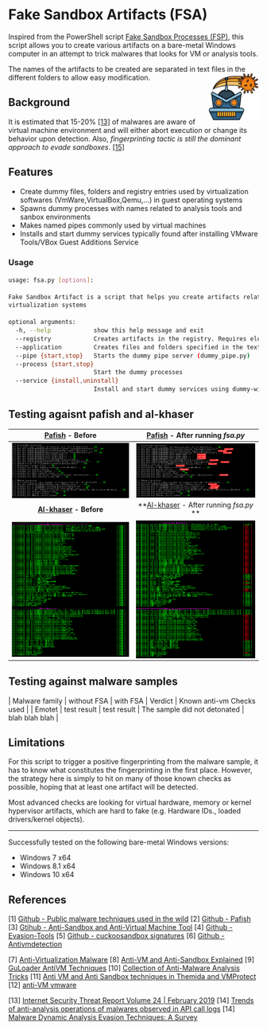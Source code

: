 # Fake Sandbox Artifacts (FSA)

Inspired from the PowerShell script [Fake Sandbox Processes (FSP)](https://github.com/Phoenix1747/fake-sandbox/), this script allows you to create various artifacts on a bare-metal Windows computer in an attempt to trick malwares that looks for VM or analysis tools.

The names of the artifacts to be created are separated in text files in the different folders to allow easy modification.
<img align="right" src="image/logo.jpg" width=20% height=20% />

## Background

It is estimated that 15-20% [[13]](#13) of malwares are aware of virtual machine environment and will either abort execution or change its behavior upon detection. Also, *fingerprinting tactic is still the dominant approach to evade sandboxes*. [[15]](#15)

## Features 

- Create dummy files, folders and registry entries used by virtualization softwares (VmWare,VirtualBox,Qemu,...) in guest operating systems 
- Spawns dummy processes with names related to analysis tools and sanbox environments
- Makes named pipes commonly used by virtual machines 
- Installs and start dummy services typically found after installing VMware Tools/VBox Guest Additions Service

### Usage
```bash
usage: fsa.py [options]:

Fake Sandbox Artifact is a script that helps you create artifacts related to malware analysis lab environment and
virtualization systems

optional arguments:
  -h, --help            show this help message and exit
  --registry            Creates artifacts in the registry. Requires elevated privileges
  --application         Creates files and folders specified in the text files. Requires elevated privileges
  --pipe {start,stop}   Starts the dummy pipe server (dummy_pipe.py)
  --process {start,stop}
                        Start the dummy processes
  --service {install,uninstall}
                        Install and start dummy services using dummy-win-service_x64.exe. Requires elevated privileges
```

## Testing agaisnt pafish and al-khaser

| [Pafish](https://github.com/a0rtega/pafish/tree/master/pafish) - Before | [Pafish](https://github.com/a0rtega/pafish/tree/master/pafish) - After running *fsa.py* |
|:-:|:-:|
| <img style="float: left;" src="image/pafish_before.png"> | <img style="float: right;" src="image/pafish_after_fsa.png"> |
| **[Al-khaser](https://github.com/LordNoteworthy/al-khaser) - Before** | **[Al-khaser](https://github.com/LordNoteworthy/al-khaser) - After running *fsa.py* ** |
| <img style="float: left;" src="image/al-khaser_before.png"> | <img style="float: right;" src="image/al-khaser_after_fsa.png"> |

## Testing against malware samples

| Malware family | without FSA | with FSA | Verdict | Known anti-vm Checks used |
| Emotet | test result | test result | The sample did not detonated | blah blah blah |

## Limitations

For this script to trigger a positive fingerprinting from the malware sample, it has to know what constitutes the fingerprinting in the first place. However, the strategy here is simply to hit on many of those known checks as possible, hoping that at least one artifact will be detected.

Most advanced checks are looking for virtual hardware, memory or kernel hypervisor artifacts, which are hard to fake (e.g. Hardware IDs., loaded drivers/kernel objects).

------------

Successfully tested on the following bare-metal Windows versions:

- Windows 7 x64
- Windows 8.1 x64
- Windows 10 x64

## References
<a id="1">[1]</a> [Github - Public malware techniques used in the wild](https://github.com/LordNoteworthy/al-khaser)
<a id="2">[2]</a> [Github - Pafish](https://github.com/a0rtega/pafish)
<a id="3">[3]</a> [Gtihub - Anti-Sandbox and Anti-Virtual Machine Tool](https://github.com/AlicanAkyol/sems)
<a id="4">[4]</a> [Github - Evasion-Tools](https://github.com/atlantis2013/Evasion-Tools)
<a id="5">[5]</a> [Github - cuckoosandbox signatures](https://github.com/cuckoosandbox/community/tree/master/modules/signatures/windows)
<a id="6">[6]</a> [Github - Antivmdetection](https://github.com/nsmfoo/antivmdetection)

<a id="7">[7]</a> [Anti-Virtualization Malware](https://www.deepinstinct.com/2019/10/29/malware-evasion-techniques-part-2-anti-vm-blog/)
<a id="8">[8]</a> [Anti-VM and Anti-Sandbox Explained](https://www.cyberbit.com/blog/endpoint-security/anti-vm-and-anti-sandbox-explained/)
<a id="9">[9]</a> [GuLoader AntiVM Techniques](https://blog.vincss.net/2020/05/re014-guloader-antivm-techniques.html)
<a id="10">[10]</a> [Collection of Anti-Malware Analysis Tricks](https://www.prodefence.org/collection-anti-malware-analysis-tricks/)
<a id="11">[11]</a> [Anti VM and Anti Sandbox techniques in Themida and VMProtect](https://rvsec0n.wordpress.com/2019/09/15/anti-vm-and-anti-sandbox-techniques-in-themida-and-vmprotect/)
<a id="12">[12]</a> [anti-VM vmware](https://code13.tistory.com/145)

<a id="13">[13]</a> [Internet Security Threat Report Volume 24 | February 2019](https://docs.broadcom.com/doc/istr-24-2019-en)
<a id="14">[14]</a> [Trends of anti-analysis operations of malwares observed in API call logs](https://tsukuba.repo.nii.ac.jp/?action=pages_view_main&active_action=repository_view_main_item_detail&item_id=46267&item_no=1&page_id=13&block_id=83)
<a id="14">[14]</a> [Malware Dynamic Analysis Evasion Techniques: A Survey](https://arxiv.org/pdf/1811.01190.pdf)
